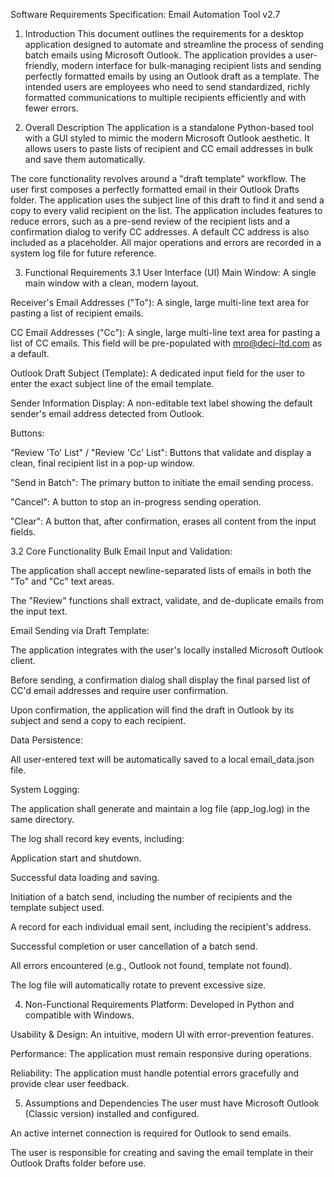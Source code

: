 Software Requirements Specification: Email Automation Tool v2.7
1. Introduction
This document outlines the requirements for a desktop application designed to automate and streamline the process of sending batch emails using Microsoft Outlook. The application provides a user-friendly, modern interface for bulk-managing recipient lists and sending perfectly formatted emails by using an Outlook draft as a template. The intended users are employees who need to send standardized, richly formatted communications to multiple recipients efficiently and with fewer errors.

2. Overall Description
The application is a standalone Python-based tool with a GUI styled to mimic the modern Microsoft Outlook aesthetic. It allows users to paste lists of recipient and CC email addresses in bulk and save them automatically.

The core functionality revolves around a "draft template" workflow. The user first composes a perfectly formatted email in their Outlook Drafts folder. The application uses the subject line of this draft to find it and send a copy to every valid recipient on the list. The application includes features to reduce errors, such as a pre-send review of the recipient lists and a confirmation dialog to verify CC addresses. A default CC address is also included as a placeholder. All major operations and errors are recorded in a system log file for future reference.

3. Functional Requirements
3.1 User Interface (UI)
Main Window: A single main window with a clean, modern layout.

Receiver's Email Addresses ("To"): A single, large multi-line text area for pasting a list of recipient emails.

CC Email Addresses ("Cc"): A single, large multi-line text area for pasting a list of CC emails. This field will be pre-populated with mro@deci-ltd.com as a default.

Outlook Draft Subject (Template): A dedicated input field for the user to enter the exact subject line of the email template.

Sender Information Display: A non-editable text label showing the default sender's email address detected from Outlook.

Buttons:

"Review 'To' List" / "Review 'Cc' List": Buttons that validate and display a clean, final recipient list in a pop-up window.

"Send in Batch": The primary button to initiate the email sending process.

"Cancel": A button to stop an in-progress sending operation.

"Clear": A button that, after confirmation, erases all content from the input fields.

3.2 Core Functionality
Bulk Email Input and Validation:

The application shall accept newline-separated lists of emails in both the "To" and "Cc" text areas.

The "Review" functions shall extract, validate, and de-duplicate emails from the input text.

Email Sending via Draft Template:

The application integrates with the user's locally installed Microsoft Outlook client.

Before sending, a confirmation dialog shall display the final parsed list of CC'd email addresses and require user confirmation.

Upon confirmation, the application will find the draft in Outlook by its subject and send a copy to each recipient.

Data Persistence:

All user-entered text will be automatically saved to a local email_data.json file.

System Logging:

The application shall generate and maintain a log file (app_log.log) in the same directory.

The log shall record key events, including:

Application start and shutdown.

Successful data loading and saving.

Initiation of a batch send, including the number of recipients and the template subject used.

A record for each individual email sent, including the recipient's address.

Successful completion or user cancellation of a batch send.

All errors encountered (e.g., Outlook not found, template not found).

The log file will automatically rotate to prevent excessive size.

4. Non-Functional Requirements
Platform: Developed in Python and compatible with Windows.

Usability & Design: An intuitive, modern UI with error-prevention features.

Performance: The application must remain responsive during operations.

Reliability: The application must handle potential errors gracefully and provide clear user feedback.

5. Assumptions and Dependencies
The user must have Microsoft Outlook (Classic version) installed and configured.

An active internet connection is required for Outlook to send emails.

The user is responsible for creating and saving the email template in their Outlook Drafts folder before use.